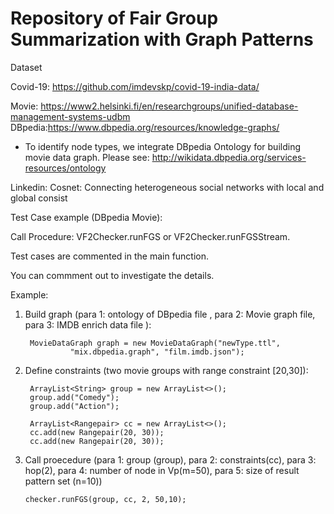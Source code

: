 # Repository of  Fair Group Summarization with Graph Patterns

Dataset  

Covid-19: https://github.com/imdevskp/covid-19-india-data/  

Movie: https://www2.helsinki.fi/en/researchgroups/unified-database-management-systems-udbm  
DBpedia:https://www.dbpedia.org/resources/knowledge-graphs/
* To identify node types, we integrate DBpedia Ontology for building movie data graph.
Please see: http://wikidata.dbpedia.org/services-resources/ontology

Linkedin: Cosnet: Connecting heterogeneous social networks with local and global consist  


Test Case example (DBpedia Movie):

Call Procedure: VF2Checker.runFGS or VF2Checker.runFGSStream.

Test cases are commented in the main function. 

You can commment out to investigate the details.

Example:

1. Build graph (para 1: ontology of DBpedia file , para 2: Movie graph file, 
 para 3: IMDB enrich data file ): 

        MovieDataGraph graph = new MovieDataGraph("newType.ttl",
                 "mix.dbpedia.graph", "film.imdb.json");
                 
                 

2. Define constraints (two movie groups with range constraint [20,30]): 

        ArrayList<String> group = new ArrayList<>();
        group.add("Comedy");
        group.add("Action");

        ArrayList<Rangepair> cc = new ArrayList<>();
        cc.add(new Rangepair(20, 30));
        cc.add(new Rangepair(20, 30));

3. Call proecedure (para 1: group (group), para 2: constraints(cc),
para 3: hop(2), para 4: number of node in Vp(m=50), para 5: size of result pattern set (n=10))

       checker.runFGS(group, cc, 2, 50,10);